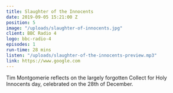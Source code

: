 ```yaml
---
title: Slaughter of the Innocents
date: 2019-09-05 15:21:00 Z
position: 5
image: "/uploads/slaughter-of-innocents.jpg"
client: BBC Radio 4
logo: bbc-radio-4
episodes: 1
run-time: 28 mins
listen: "/uploads/slaughter-of-the-innocents-preview.mp3"
link: https://www.google.com
---
```


Tim Montgomerie reflects on the largely forgotten Collect for Holy Innocents day, celebrated on the 28th of December.